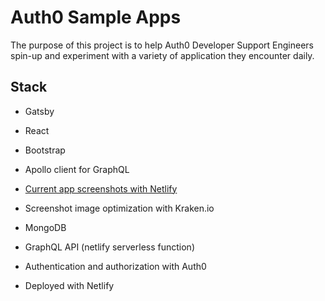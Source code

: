 # Auth0 Sample Apps

The purpose of this project is to help Auth0 Developer Support Engineers spin-up and experiment with a variety of application they encounter daily.

## Stack

- Gatsby
- React
- Bootstrap
- Apollo client for GraphQL
- [Current app screenshots with Netlify](https://open-api.netlify.com/#operation/getDeploy)
- Screenshot image optimization with Kraken.io

- MongoDB
- GraphQL API (netlify serverless function)
- Authentication and authorization with Auth0
- Deployed with Netlify
